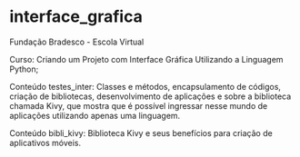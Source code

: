 # interface_grafica

Fundação Bradesco - Escola Virtual

Curso: Criando um Projeto com Interface Gráfica Utilizando a Linguagem Python;

Conteúdo testes_inter: Classes e métodos, encapsulamento de códigos, criação de bibliotecas, desenvolvimento de aplicações e sobre a biblioteca chamada Kivy, que mostra que é possível ingressar nesse mundo de aplicações utilizando apenas uma linguagem.

Conteúdo bibli_kivy: Biblioteca Kivy e seus benefícios para criação de aplicativos móveis.

